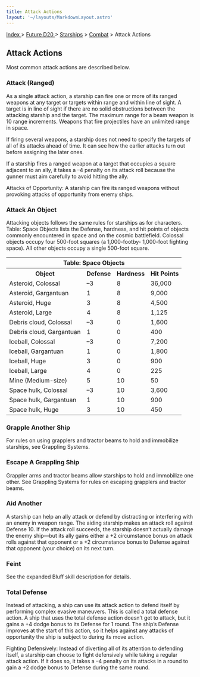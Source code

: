 ```yaml
---
title: Attack Actions
layout: '~/layouts/MarkdownLayout.astro'
---
```


[ Index ](/) > [ Future D20 ](/future.d20.srd) > [Starships](/future.d20.srd/starships) > [Combat](/future.d20.srd/starships/combat) > Attack Actions

## Attack Actions

Most common attack actions are described below.

### Attack (Ranged)

As a single attack action, a starship can fire one or more of its ranged
weapons at any target or targets within range and within line of sight. A
target is in line of sight if there are no solid obstructions between the
attacking starship and the target. The maximum range for a beam weapon is 10
range increments. Weapons that fire projectiles have an unlimited range in
space.

If firing several weapons, a starship does not need to specify the targets of
all of its attacks ahead of time. It can see how the earlier attacks turn out
before assigning the later ones.

If a starship fires a ranged weapon at a target that occupies a square
adjacent to an ally, it takes a –4 penalty on its attack roll because the
gunner must aim carefully to avoid hitting the ally.

Attacks of Opportunity: A starship can fire its ranged weapons without
provoking attacks of opportunity from enemy ships.

### Attack An Object

Attacking objects follows the same rules for starships as for characters.
Table: Space Objects lists the Defense, hardness, and hit points of objects
commonly encountered in space and on the cosmic battlefield. Colossal objects
occupy four 500-foot squares (a 1,000-footby- 1,000-foot fighting space). All
other objects occupy a single 500-foot square.


<table> <tr><th colspan="4">Table: Space Objects</th></tr> <tr><th>Object</th><th>Defense</th><th>Hardness</th><th>Hit Points</th></tr> <tr><td>Asteroid, Colossal</td><td>–3</td><td>8</td><td>36,000</td></tr> <tr class="shaded"><td>Asteroid, Gargantuan</td><td>1</td><td>8</td><td>9,000</td></tr> <tr><td>Asteroid, Huge</td><td>3</td><td>8</td><td>4,500</td></tr> <tr class="shaded"><td>Asteroid, Large</td><td>4</td><td>8</td><td>1,125</td></tr> <tr><td>Debris cloud, Colossal</td><td>–3</td><td>0</td><td>1,600</td></tr> <tr class="shaded"><td>Debris cloud, Gargantuan</td><td>1</td><td>0</td><td>400</td></tr> <tr><td>Iceball, Colossal</td><td>–3</td><td>0</td><td>7,200</td></tr> <tr class="shaded"><td>Iceball, Gargantuan</td><td>1</td><td>0</td><td>1,800</td></tr> <tr><td>Iceball, Huge</td><td>3</td><td>0</td><td>900</td></tr> <tr class="shaded"><td>Iceball, Large</td><td>4</td><td>0</td><td>225</td></tr> <tr><td>Mine (Medium-size)</td><td>5</td><td>10</td><td>50</td></tr> <tr class="shaded"><td>Space hulk, Colossal</td><td>–3</td><td>10</td><td>3,600</td></tr> <tr><td>Space hulk, Gargantuan</td><td>1</td><td>10</td><td>900</td></tr> <tr class="shaded"><td>Space hulk, Huge</td><td>3</td><td>10</td><td>450</td></tr> </table>


### Grapple Another Ship

For rules on using grapplers and tractor beams to hold and immobilize
starships, see Grappling Systems.

### Escape A Grappling Ship

Grappler arms and tractor beams allow starships to hold and immobilize one
other. See Grappling Systems for rules on escaping grapplers and tractor
beams.

### Aid Another

A starship can help an ally attack or defend by distracting or interfering
with an enemy in weapon range. The aiding starship makes an attack roll
against Defense 10. If the attack roll succeeds, the starship doesn’t actually
damage the enemy ship—but its ally gains either a +2 circumstance bonus on
attack rolls against that opponent or a +2 circumstance bonus to Defense
against that opponent (your choice) on its next turn.

### Feint

See the expanded Bluff skill description for details.

### Total Defense

Instead of attacking, a ship can use its attack action to defend itself by
performing complex evasive maneuvers. This is called a total defense action. A
ship that uses the total defense action doesn’t get to attack, but it gains a
+4 dodge bonus to its Defense for 1 round. The ship’s Defense improves at the
start of this action, so it helps against any attacks of opportunity the ship
is subject to during its move action.

Fighting Defensively: Instead of diverting all of its attention to defending
itself, a starship can choose to fight defensively while taking a regular
attack action. If it does so, it takes a –4 penalty on its attacks in a round
to gain a +2 dodge bonus to Defense during the same round.

